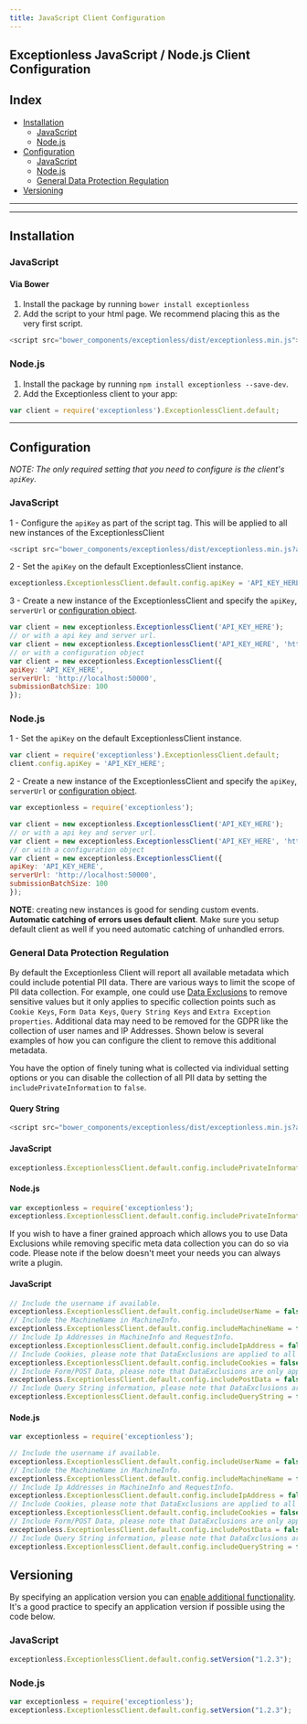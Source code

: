 ```yaml
---
title: JavaScript Client Configuration
---
```


## Exceptionless JavaScript / Node.js Client Configuration

## Index
* [Installation](#installation)
  * [JavaScript](#javascript)
  * [Node.js](#nodejs)
* [Configuration](#configuration)
  * [JavaScript](#javascript-1)
  * [Node.js](#nodejs-1)
  * [General Data Protection Regulation](#general-data-protection-regulation)
* [Versioning](#versioning)

***
***

## Installation

### JavaScript

#### Via Bower

1. Install the package by running `bower install exceptionless`
1. Add the script to your html page. We recommend placing this as the very first script.

```javascript
<script src="bower_components/exceptionless/dist/exceptionless.min.js"></script>
```

### Node.js

1. Install the package by running `npm install exceptionless --save-dev`. 
1. Add the Exceptionless client to your app:

```javascript
var client = require('exceptionless').ExceptionlessClient.default;
```

***

## Configuration

_NOTE: The only required setting that you need to configure is the client's `apiKey`._

### JavaScript

1 - Configure the `apiKey` as part of the script tag. This will be applied to all new instances of the ExceptionlessClient

```javascript
<script src="bower_components/exceptionless/dist/exceptionless.min.js?apiKey=API_KEY_HERE"></script>
```

2 - Set the `apiKey` on the default ExceptionlessClient instance.

```javascript
exceptionless.ExceptionlessClient.default.config.apiKey = 'API_KEY_HERE';
```

3 - Create a new instance of the ExceptionlessClient and specify the `apiKey`, `serverUrl` or [configuration object](https://github.com/exceptionless/Exceptionless.JavaScript/blob/master/src/configuration/IConfigurationSettings.ts).

```javascript
var client = new exceptionless.ExceptionlessClient('API_KEY_HERE');
// or with a api key and server url.
var client = new exceptionless.ExceptionlessClient('API_KEY_HERE', 'http://localhost:50000');
// or with a configuration object
var client = new exceptionless.ExceptionlessClient({
apiKey: 'API_KEY_HERE',
serverUrl: 'http://localhost:50000',
submissionBatchSize: 100
});
```

### Node.js

1 - Set the `apiKey` on the default ExceptionlessClient instance.

```javascript
var client = require('exceptionless').ExceptionlessClient.default;
client.config.apiKey = 'API_KEY_HERE';
```

2 - Create a new instance of the ExceptionlessClient and specify the `apiKey`, `serverUrl` or [configuration object](https://github.com/exceptionless/Exceptionless.JavaScript/blob/master/src/configuration/IConfigurationSettings.ts).

```javascript
var exceptionless = require('exceptionless');

var client = new exceptionless.ExceptionlessClient('API_KEY_HERE');
// or with a api key and server url.
var client = new exceptionless.ExceptionlessClient('API_KEY_HERE', 'http://localhost:50000');
// or with a configuration object
var client = new exceptionless.ExceptionlessClient({
apiKey: 'API_KEY_HERE',
serverUrl: 'http://localhost:50000',
submissionBatchSize: 100
});
```

**NOTE**: creating new instances is good for sending custom events. **Automatic catching of errors uses default client**. Make sure you setup default client as well if you need automatic catching of unhandled errors. 


### General Data Protection Regulation
By default the Exceptionless Client will report all available metadata which could include potential PII data. There are various ways to limit the scope of PII data collection. For example, one could use [Data Exclusions](https://github.com/exceptionless/Exceptionless/wiki/Security#data-exclusions) to remove sensitive values but it only applies to specific collection points such as `Cookie Keys`, `Form Data Keys`, `Query String Keys` and `Extra Exception properties`. Additional data may need to be removed for the GDPR like the collection of user names and IP Addresses. Shown below is several examples of how you can configure the client to remove this additional metadata.

You have the option of finely tuning what is collected via individual setting options or you can disable the collection of all PII data by setting the `includePrivateInformation` to `false`.

#### Query String
```javascript
<script src="bower_components/exceptionless/dist/exceptionless.min.js?apiKey=API_KEY_HERE& includePrivateInformation=false"></script>
```

#### JavaScript
```javascript
exceptionless.ExceptionlessClient.default.config.includePrivateInformation = false;
```

#### Node.js
```javascript
var exceptionless = require('exceptionless');
exceptionless.ExceptionlessClient.default.config.includePrivateInformation = false;
```

If you wish to have a finer grained approach which allows you to use Data Exclusions while removing specific meta data collection you can do so via code. Please note if the below doesn't meet your needs you can always write a plugin.

#### JavaScript
```javascript
// Include the username if available.
exceptionless.ExceptionlessClient.default.config.includeUserName = false;
// Include the MachineName in MachineInfo.
exceptionless.ExceptionlessClient.default.config.includeMachineName = false;
// Include Ip Addresses in MachineInfo and RequestInfo.
exceptionless.ExceptionlessClient.default.config.includeIpAddress = false;
// Include Cookies, please note that DataExclusions are applied to all Cookie keys when enabled.
exceptionless.ExceptionlessClient.default.config.includeCookies = false;
// Include Form/POST Data, please note that DataExclusions are only applied to Form data keys when enabled.
exceptionless.ExceptionlessClient.default.config.includePostData = false;
// Include Query String information, please note that DataExclusions are applied to all Query String keys when enabled.
exceptionless.ExceptionlessClient.default.config.includeQueryString = false;
```

#### Node.js
```javascript
var exceptionless = require('exceptionless');

// Include the username if available.
exceptionless.ExceptionlessClient.default.config.includeUserName = false;
// Include the MachineName in MachineInfo.
exceptionless.ExceptionlessClient.default.config.includeMachineName = false;
// Include Ip Addresses in MachineInfo and RequestInfo.
exceptionless.ExceptionlessClient.default.config.includeIpAddress = false;
// Include Cookies, please note that DataExclusions are applied to all Cookie keys when enabled.
exceptionless.ExceptionlessClient.default.config.includeCookies = false;
// Include Form/POST Data, please note that DataExclusions are only applied to Form data keys when enabled.
exceptionless.ExceptionlessClient.default.config.includePostData = false;
// Include Query String information, please note that DataExclusions are applied to all Query String keys when enabled.
exceptionless.ExceptionlessClient.default.config.includeQueryString = false;
```

## Versioning
By specifying an application version you can [enable additional functionality](https://github.com/exceptionless/Exceptionless/wiki/Versioning). It's a good practice to specify an application version if possible using the code below.

### JavaScript
```javascript
exceptionless.ExceptionlessClient.default.config.setVersion("1.2.3");
```

### Node.js
```javascript
var exceptionless = require('exceptionless');
exceptionless.ExceptionlessClient.default.config.setVersion("1.2.3");
```